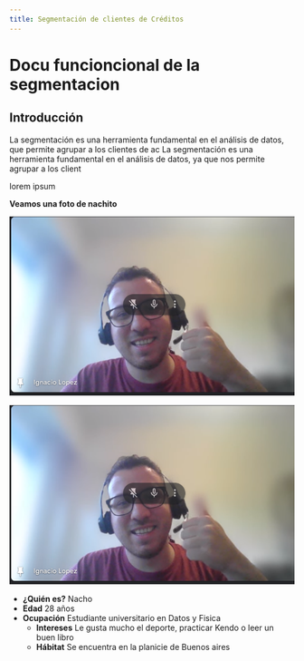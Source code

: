 ```yaml
---
title: Segmentación de clientes de Créditos
---
```


# Docu funcioncional de la segmentacion

## Introducción
La segmentación es una herramienta fundamental en el análisis de datos, que permite agrupar a los clientes de ac
La segmentación es una herramienta fundamental en el análisis de datos, ya que nos permite agrupar a los client

lorem ipsum


**Veamos una foto de nachito**

![Nachito](./img/nachito.png)


![el nacho 2](./img/nachito.png)

-  **¿Quién es?** Nacho
-  **Edad** 28 años
-  **Ocupación** Estudiante universitario en Datos y Fisica
    -  **Intereses** Le gusta mucho  el deporte, practicar Kendo o leer un buen libro
    -  **Hábitat** Se encuentra en la planicie de Buenos aires